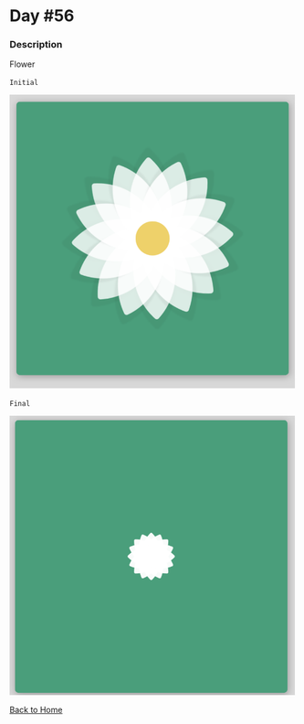 # Day #56

### Description

Flower

`Initial`

<img src='./assets/image-final-1.png' width=500>

`Final`

<img src='./assets/image-final-2.png' width=500>

[Back to Home](..)
